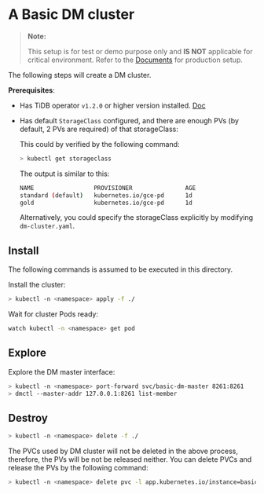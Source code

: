 # A Basic DM cluster

> **Note:**
>
> This setup is for test or demo purpose only and **IS NOT** applicable for critical environment. Refer to the [Documents](https://pingcap.com/docs/stable/tidb-in-kubernetes/deploy/prerequisites/) for production setup.

The following steps will create a DM cluster.

**Prerequisites**: 
- Has TiDB operator `v1.2.0` or higher version installed. [Doc](https://pingcap.com/docs/stable/tidb-in-kubernetes/deploy/tidb-operator/)
- Has default `StorageClass` configured, and there are enough PVs (by default, 2 PVs are required) of that storageClass:
  
  This could by verified by the following command:
  
  ```bash
  > kubectl get storageclass
  ```
  
  The output is similar to this:
  
  ```bash
  NAME                 PROVISIONER               AGE
  standard (default)   kubernetes.io/gce-pd      1d
  gold                 kubernetes.io/gce-pd      1d
  ```
  
  Alternatively, you could specify the storageClass explicitly by modifying `dm-cluster.yaml`.

## Install

The following commands is assumed to be executed in this directory.

Install the cluster:

```bash
> kubectl -n <namespace> apply -f ./
```

Wait for cluster Pods ready:

```bash
watch kubectl -n <namespace> get pod
```

## Explore

Explore the DM master interface:

```bash
> kubectl -n <namespace> port-forward svc/basic-dm-master 8261:8261
> dmctl --master-addr 127.0.0.1:8261 list-member
```

## Destroy

```bash
> kubectl -n <namespace> delete -f ./
```

The PVCs used by DM cluster will not be deleted in the above process, therefore, the PVs will be not be released neither. You can delete PVCs and release the PVs by the following command:

```bash
> kubectl -n <namespace> delete pvc -l app.kubernetes.io/instance=basic,app.kubernetes.io/managed-by=tidb-operator
```

